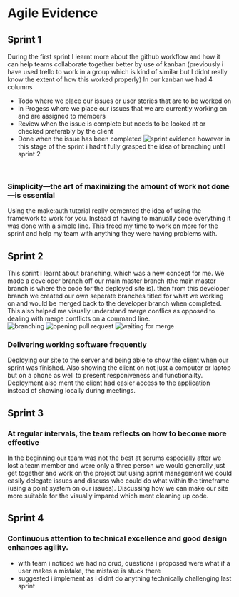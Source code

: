
# Agile Evidence
## Sprint 1
During the first sprint I learnt more about the github workflow and how it can help teams collaborate together better by use of kanban (previously i have used trello to work in a group which is kind of similar but I didnt really know the extent of how this worked properly)
In our kanban we had 4 columns 
- Todo where we place our issues or user stories that are to be worked on
- In Progess where we place our issues that we are currently working on and are assigned to members 
- Review when the issue is complete but needs to be looked at or checked preferably by the client 
- Done when the issue has been completed 
![sprint evidence](https://i.ibb.co/wy3HSNn/sprint-evidence.jpg)
however in this stage of the sprint i hadnt fully grasped the idea of branching until sprint 2
<br>

### Simplicity—the art of maximizing the amount of work not done—is essential

Using the make:auth tutorial really cemented the idea of using the framework to work for you. 
Instead of having to manually code everything it was done with a simple line. This freed my time to work on more for the sprint and help my team with anything they were having problems with.


## Sprint 2
This sprint i learnt about branching, which was a new concept for me. We made a developer branch off our main master branch (the main master branch is where the code for the deployed site is). then from this developer branch we created our own seperate branches titled for what we working on and would be merged back to the developer branch when completed. This also helped me visually understand merge conflics as opposed to dealing with merge conflicts on a command line. <br>
![branching](https://i.ibb.co/VQn9Gn8/branching.jpg)
![opening pull request](https://i.ibb.co/gPpzmjM/open-pull-request.jpg)
![waiting for merge](https://i.ibb.co/f2HFL1j/open-pull-request-waiting-for-merge.jpg)
### Delivering working software frequently 
  
Deploying our site to the server and being able to show the client when our sprint was finished. Also showing the client on not just a computer or laptop but on a phone as well to present responiveness and functionailty. Deployment also ment the client had easier access to the application instead of showing locally during meetings. 

## Sprint 3

### At regular intervals, the team reflects on how to become more effective

In the beginning our team was not the best at scrums especially after we lost a team member and were only a three person we would generally just get together and work on the project but using sprint management we could easily delegate issues and discuss who could do what within the timeframe (using a point system on our issues). Discussing how we can make our site more suitable for the visually impared which ment cleaning up code.

## Sprint 4
### Continuous attention to technical excellence and good design enhances agility.
- with team i noticed we had no crud, questions i proposed were what if a user makes a mistake, the mistake is stuck there 
- suggested i implement as i didnt do anything technically challenging last sprint 
